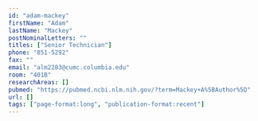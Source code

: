 ```yaml
---
id: "adam-mackey"
firstName: "Adam"
lastName: "Mackey"
postNominalLetters: ""
titles: ["Senior Technician"]
phone: "851-5292"
fax: ""
email: "alm2283@cumc.columbia.edu"
room: "401B"
researchAreas: []
pubmed: "https://pubmed.ncbi.nlm.nih.gov/?term=Mackey+A%5BAuthor%5D"
url: []
tags: ["page-format:long", "publication-format:recent"]
---
```

